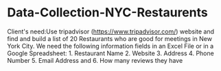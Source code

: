 # Data-Collection-NYC-Restaurents
Client's need:Use tripadvisor (https://www.tripadvisor.com/) website and find and build a list of 20 Restaurants who are good for meetings in New York City. We need the following information fields in an Excel File or in a Google Spreadsheet: 1. Restaurant Name 2. Website 3. Address 4. Phone Number 5. Email Address and 6. How many reviews they have
